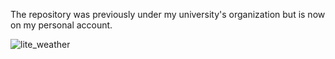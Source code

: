 The repository was previously under my university's organization but is now on my personal account.

![lite_weather](https://github.com/user-attachments/assets/85b26cba-805e-4c15-964a-450603485eec)
